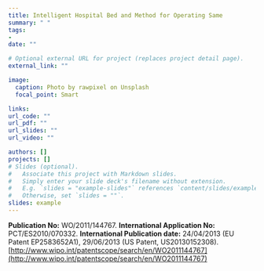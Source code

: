 ```yaml
---
title: Intelligent Hospital Bed and Method for Operating Same
summary: " "
tags:
- 
date: ""

# Optional external URL for project (replaces project detail page).
external_link: ""

image:
  caption: Photo by rawpixel on Unsplash
  focal_point: Smart

links: 
url_code: ""
url_pdf: ""
url_slides: ""
url_video: ""

authors: []
projects: []
# Slides (optional).
#   Associate this project with Markdown slides.
#   Simply enter your slide deck's filename without extension.
#   E.g. `slides = "example-slides"` references `content/slides/example-slides.md`.
#   Otherwise, set `slides = ""`.
slides: example
---
```

  **Publication No:** WO/2011/144767.
  **International Application No:** PCT/ES2010/070332.
  **International Publication date:** 24/04/2013 (EU Patent EP2583652A1), 29/06/2013 (US Patent, US20130152308).
[http://www.wipo.int/patentscope/search/en/WO2011144767](http://www.wipo.int/patentscope/search/en/WO2011144767)

 